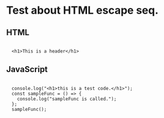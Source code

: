 # Test about HTML escape seq.

## HTML
<pre><code class="lang-html">
  &lt;h1&gt;This is a header&lt;/h1&gt;
</code></pre>

## JavaScript
<pre><code class="lang-javascript">
  console.log("&lt;h1&gt;this is a test code.&lt;/h1&gt;");
  const sampleFunc = () =&gt; {
    console.log("sampleFunc is called.");
  };
  sampleFunc();
</code></pre>

